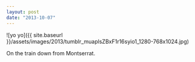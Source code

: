 ```yaml
---
layout: post
date: "2013-10-07"
---
```


![yo yo]({{ site.baseurl }}/assets/images/2013/tumblr_muaplsZBxF1r16syio1_1280-768x1024.jpg)

On the train down from Montserrat.
